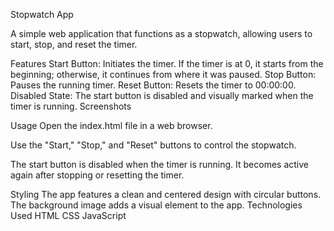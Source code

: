 Stopwatch App

A simple web application that functions as a stopwatch, allowing users to start, stop, and reset the timer.

Features
Start Button: Initiates the timer. If the timer is at 0, it starts from the beginning; otherwise, it continues from where it was paused.
Stop Button: Pauses the running timer.
Reset Button: Resets the timer to 00:00:00.
Disabled State: The start button is disabled and visually marked when the timer is running.
Screenshots

Usage
Open the index.html file in a web browser.

Use the "Start," "Stop," and "Reset" buttons to control the stopwatch.

The start button is disabled when the timer is running. It becomes active again after stopping or resetting the timer.

Styling
The app features a clean and centered design with circular buttons.
The background image adds a visual element to the app.
Technologies Used
HTML
CSS
JavaScript
